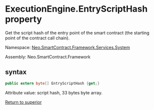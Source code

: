 # ExecutionEngine.EntryScriptHash property

Get the script hash of the entry point of the smart contract (the starting point of the contract call chain).

Namespace: [Neo.SmartContract.Framework.Services.System](../../System.md)

Assembly: Neo.SmartContract.Framework

## syntax

```c#
public extern byte[] EntryScriptHash {get;}
```

Attribute value: script hash, 33 bytes byte array.



[Return to superior](../ExecutionEngine.md)
